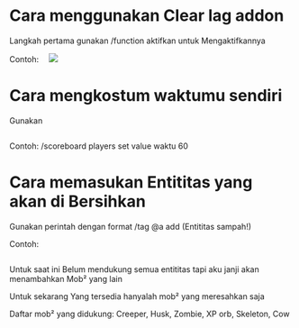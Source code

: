 # Cara menggunakan Clear lag addon
Langkah pertama gunakan /function aktifkan untuk Mengaktifkannya

Contoh:
<a href="https://1.bp.blogspot.com/-s1h4bF__XV0/YKDF6eFhg0I/AAAAAAAAARE/VhusAYMmyBgK9Eita5YTa2QXby57_WjBgCLcBGAsYHQ/s1280/Tangkapan_Layar_20210516-11508%257E2.png" imageanchor="1" style="margin-left: 1em; margin-right: 1em;"><img border="0" data-original-height="230" data-original-width="1280" src="https://1.bp.blogspot.com/-s1h4bF__XV0/YKDF6eFhg0I/AAAAAAAAARE/VhusAYMmyBgK9Eita5YTa2QXby57_WjBgCLcBGAsYHQ/s16000/Tangkapan_Layar_20210516-11508%257E2.png" /></a></div><br /><p></p>


# Cara mengkostum waktumu sendiri
Gunakan
<a href="https://1.bp.blogspot.com/-LdwHAvBPwpI/YKDHLK3tGFI/AAAAAAAAARM/_k-Maped8YkGMr4Ju21Z7c-oGqaiJLz9wCLcBGAsYHQ/s0/Tangkapan_Layar_20210516-53697%257E2.png" style="display: block; padding: 1em 0; text-align: center; "><img alt="" border="0" data-original-height="145" data-original-width="1280" src="https://1.bp.blogspot.com/-LdwHAvBPwpI/YKDHLK3tGFI/AAAAAAAAARM/_k-Maped8YkGMr4Ju21Z7c-oGqaiJLz9wCLcBGAsYHQ/s0/Tangkapan_Layar_20210516-53697%257E2.png"/></a></div>
Contoh: /scoreboard players set value waktu 60

# Cara memasukan Entititas yang akan di Bersihkan
Gunakan perintah dengan format /tag @a add (Entititas sampah!)

Contoh:
<a href="https://1.bp.blogspot.com/-mUQZfx4YtKQ/YKDIOgPbxzI/AAAAAAAAARU/1nlgDGugxiI_aotommDm9nv3HTG3QOyPACLcBGAsYHQ/s0/Tangkapan_Layar_20210516-14995.png" style="display: block; padding: 1em 0; text-align: center; "><img alt="" border="0" data-original-height="84" data-original-width="1280" src="https://1.bp.blogspot.com/-mUQZfx4YtKQ/YKDIOgPbxzI/AAAAAAAAARU/1nlgDGugxiI_aotommDm9nv3HTG3QOyPACLcBGAsYHQ/s0/Tangkapan_Layar_20210516-14995.png"/></a></div>
Untuk saat ini Belum mendukung semua entititas tapi aku janji akan menambahkan Mob² yang lain

Untuk sekarang Yang tersedia hanyalah mob² yang meresahkan saja

Daftar mob² yang didukung:
Creeper,
Husk,
Zombie,
XP orb,
Skeleton,
Cow
